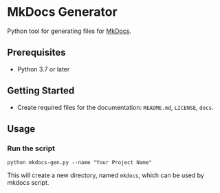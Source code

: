 # MkDocs Generator

Python tool for generating files for [MkDocs](https://github.com/mkdocs/mkdocs).

## Prerequisites

- Python 3.7 or later

## Getting Started

- Create required files for the documentation: `README.md`, `LICENSE`, `docs`.

## Usage

### Run the script
```
python mkdocs-gen.py --name "Your Project Name"
```
This will create a new directory, named `mkdocs`, which can be used by mkdocs script.
